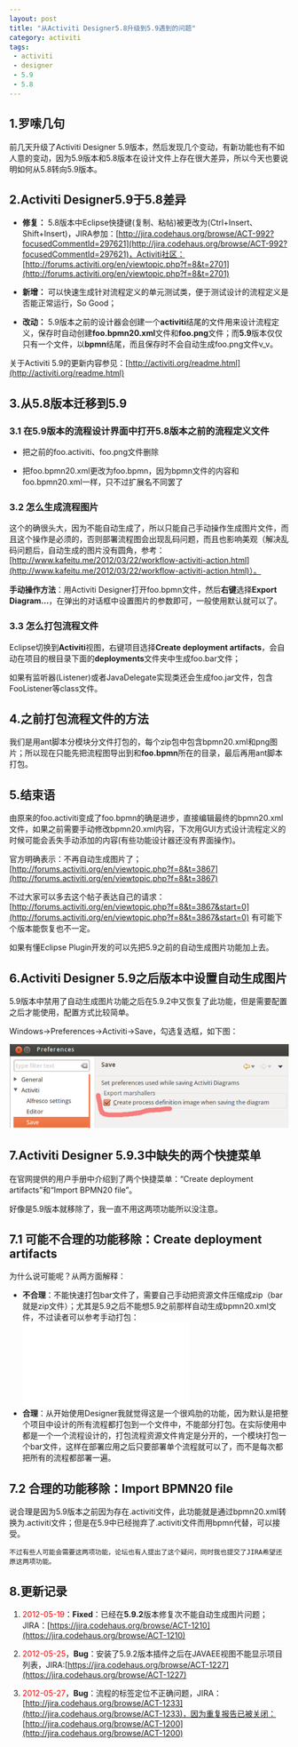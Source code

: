```yaml
---
layout: post
title: "从Activiti Designer5.8升级到5.9遇到的问题"
category: activiti
tags: 
 - activiti
 - designer
 - 5.9
 - 5.8
---
```


## 1.罗嗦几句

前几天升级了Activiti Designer 5.9版本，然后发现几个变动，有新功能也有不如人意的变动，因为5.9版本和5.8版本在设计文件上存在很大差异，所以今天也要说明如何从5.8转向5.9版本。

## 2.Activiti Designer5.9于5.8差异

* **修复：** 5.8版本中Eclipse快捷键(复制、粘帖)被更改为(Ctrl+Insert、Shift+Insert)，JIRA参加：[http://jira.codehaus.org/browse/ACT-992?focusedCommentId=297621](http://jira.codehaus.org/browse/ACT-992?focusedCommentId=297621)，Activiti社区：[http://forums.activiti.org/en/viewtopic.php?f=8&t=2701](http://forums.activiti.org/en/viewtopic.php?f=8&t=2701)

* **新增：** 可以快速生成针对流程定义的单元测试类，便于测试设计的流程定义是否能正常运行，So Good；

* **改动：** 5.9版本之前的设计器会创建一个**activiti**结尾的文件用来设计流程定义，保存时自动创建**foo.bpmn20.xml**文件和**foo.png**文件；而**5.9**版本仅仅只有一个文件，以**bpmn**结尾，而且保存时不会自动生成foo.png文件v_v。

关于Activiti 5.9的更新内容参见：[http://activiti.org/readme.html](http://activiti.org/readme.html)

## 3.从5.8版本迁移到5.9

### 3.1 在5.9版本的流程设计界面中打开5.8版本之前的流程定义文件

* 把之前的foo.activiti、foo.png文件删除

* 把foo.bpmn20.xml更改为foo.bpmn，因为bpmn文件的内容和foo.bpmn20.xml一样，只不过扩展名不同罢了

### 3.2 怎么生成流程图片

这个的确很头大，因为不能自动生成了，所以只能自己手动操作生成图片文件，而且这个操作是必须的，否则部署流程图会出现乱码问题，而且也影响美观（解决乱码问题后，自动生成的图片没有圆角，参考：[http://www.kafeitu.me/2012/03/22/workflow-activiti-action.html](http://www.kafeitu.me/2012/03/22/workflow-activiti-action.html)）。

**手动操作方法**：用Activiti Designer打开foo.bpmn文件，然后**右键**选择**Export Diagram...**，在弹出的对话框中设置图片的参数即可，一般使用默认就可以了。

### 3.3 怎么打包流程文件

Eclipse切换到**Activiti**视图，右键项目选择**Create deployment artifacts**，会自动在项目的根目录下面的**deployments**文件夹中生成foo.bar文件；

如果有监听器(Listener)或者JavaDelegate实现类还会生成foo.jar文件，包含FooListener等class文件。

## 4.之前打包流程文件的方法

我们是用ant脚本分模块分文件打包的，每个zip包中包含bpmn20.xml和png图片；所以现在只能先把流程图导出到和**foo.bpmn**所在的目录，最后再用ant脚本打包。

## 5.结束语

由原来的foo.activiti变成了foo.bpmn的确是进步，直接编辑最终的bpmn20.xml文件，如果之前需要手动修改bpmn20.xml内容，下次用GUI方式设计流程定义的时候可能会丢失手动添加的内容(有些功能设计器还没有界面操作)。

官方明确表示：不再自动生成图片了；[http://forums.activiti.org/en/viewtopic.php?f=8&t=3867](http://forums.activiti.org/en/viewtopic.php?f=8&t=3867)

不过大家可以多去这个帖子表达自己的请求：[http://forums.activiti.org/en/viewtopic.php?f=8&t=3867&start=0](http://forums.activiti.org/en/viewtopic.php?f=8&t=3867&start=0) 有可能下个版本能恢复也不一定。

如果有懂Eclipse Plugin开发的可以先把5.9之前的自动生成图片功能加上去。

## 6.Activiti Designer 5.9之后版本中设置自动生成图片

5.9版本中禁用了自动生成图片功能之后在5.9.2中又恢复了此功能，但是需要配置之后才能使用，配置方式比较简单。

Windows->Preferences->Activiti->Save，勾选复选框，如下图：

![Eclipse中设置自动生成图片](/files/2012/05/activiti-designer-5.9-auto-generate-image.png)

## 7.Activiti Designer 5.9.3中缺失的两个快捷菜单

在官网提供的用户手册中介绍到了两个快捷菜单：“Create deployment artifacts”和“Import BPMN20 file”。

好像是5.9版本就移除了，我一直不用这两项功能所以没注意。

## 7.1 可能不合理的功能移除：Create deployment artifacts

为什么说可能呢？从两方面解释：

* **不合理**：不能快速打包bar文件了，需要自己手动把资源文件压缩成zip（bar就是zip文件）；尤其是5.9之后不能想5.9之前那样自动生成bpmn20.xml文件，不过读者可以参考手动打包：![如何打包Activiti的流程及图片文件](/activiti/2012/07/18/how-to-pack-process-resources.html)
* **合理**：从开始使用Designer我就觉得这是一个很鸡肋的功能，因为默认是把整个项目中设计的所有流程都打包到一个文件中，不能部分打包。在实际使用中都是一个一个流程设计的，打包流程资源文件肯定是分开的，一个模块打包一个bar文件，这样在部署应用之后只要部署单个流程就可以了，而不是每次都把所有的流程都部署一遍。

## 7.2 合理的功能移除：Import BPMN20 file

说合理是因为5.9版本之前因为存在.activiti文件，此功能就是通过bpmn20.xml转换为.activiti文件；但是在5.9中已经抛弃了.activiti文件而用bpmn代替，可以接受。

	不过有些人可能会需要这两项功能，论坛也有人提出了这个疑问，同时我也提交了JIRA希望还原这两项功能。

## 8.更新记录

1. <font color='red'>2012-05-19</font>：**Fixed**：已经在**5.9.2**版本修复次不能自动生成图片问题；JIRA：[https://jira.codehaus.org/browse/ACT-1210](https://jira.codehaus.org/browse/ACT-1210)

2. <font color='red'>2012-05-25</font>，**Bug**：安装了5.9.2版本插件之后在JAVAEE视图不能显示项目列表，JIRA:[https://jira.codehaus.org/browse/ACT-1227](https://jira.codehaus.org/browse/ACT-1227)

3. <font color='red'>2012-05-27</font>，**Bug**：流程的标签定位不正确问题，JIRA：[http://jira.codehaus.org/browse/ACT-1233](http://jira.codehaus.org/browse/ACT-1233)，因为重复报告已被关闭：[http://jira.codehaus.org/browse/ACT-1200](http://jira.codehaus.org/browse/ACT-1200)

